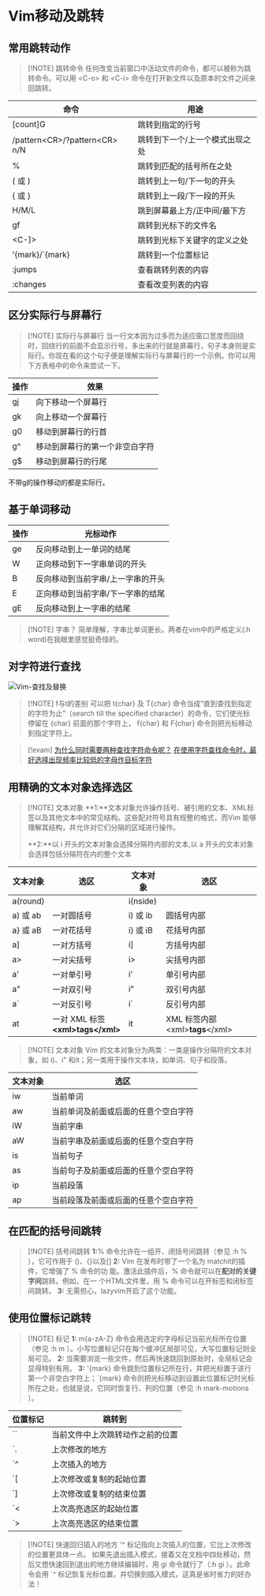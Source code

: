 # Vim移动及跳转

## 常用跳转动作

> [!NOTE] 跳转命令
> 任何改变当前窗口中活动文件的命令，都可以被称为跳转命令。可以用 \<C-o> 和 \<C-i> 命令在打开新文件以及原本的文件之间来回跳转。

| 命令                               | 用途               |
| -------------------------------- | ---------------- |
| [count]G                         | 跳转到指定的行号         |
| /pattern\<CR>/?pattern\<CR>  n/N | 跳转到下一个/上一个模式出现之处 |
| %                                | 跳转到匹配的括号所在之处     |
| ( 或 )                            | 跳转到上一句/下一句的开头    |
| { 或 }                            | 跳转到上一段/下一段的开头    |
| H/M/L                            | 跳到屏幕最上方/正中间/最下方  |
| gf                               | 跳转到光标下的文件名       |
| <C-]>                            | 跳转到光标下关键字的定义之处   |
| '{mark}/\`{mark}<br>             | 跳转到一个位置标记        |
| :jumps<br>                       | 查看跳转列表的内容        |
| :changes                         | 查看改变列表的内容        |

## 区分实际行与屏幕行

> [!NOTE] 实际行与屏幕行
> 当一行文本因为过多而为适应窗口宽度而回绕时，回绕行的前面不会显示行号，多出来的行就是屏幕行，句子本身则是实际行。你现在看的这个句子便是理解实际行与屏幕行的一个示例。你可以用下方表格中的命令来尝试一下。

| 操作  | 效果              |
| --- | --------------- |
| gj  | 向下移动一个屏幕行       |
| gk  | 向上移动一个屏幕行       |
| g0  | 移动到屏幕行的行首       |
| g^  | 移动到屏幕行的第一个非空白字符 |
| g$  | 移动到屏幕行的行尾       |
不带g的操作移动的都是实际行。

## 基于单词移动

| 操作  | 光标动作              |
| --- | ----------------- |
| ge  | 反向移动到上一单词的结尾      |
| W   | 正向移动到下一字串单词的开头    |
| B   | 反向移动到当前字串/上一字串的开头 |
| E   | 正向移动到当前字串/下一字串的结尾 |
| gE  | 反向移动到上一字串的结尾      |

> [!NOTE] 字串？
> 简单理解，字串比单词更长。两者在vim中的严格定义(:h word)在我眼里感觉挺奇怪的。

## 对字符进行查找

![Vim-查找及替换](2-a-2-a%20（普通模式）.md#Vim-查找及替换)

> [!NOTE] f与t的差别
> 可以把 t{char} 及 T{char} 命令当成“直到查找到指定的字符为止”（search till the specified character）的命令，它们使光标停留在 {char} 前面的那个字符上， f{char} 和 F{char} 命令则把光标移动到指定字符上。

> [!exam]
> [为什么同时需要两种查找字符命令呢？](files/books/Vim.pdf#page=198&selection=86,0,86,19)
> [在使用字符查找命令时，最好选择出现频率比较低的字母作目标字符](files/books/Vim.pdf#page=199&selection=103,0,103,15)

## 用精确的文本对象选择选区

> [!NOTE] 文本对象
> **1:**文本对象允许操作括号、被引用的文本、XML标签以及其他文本中的常见结构。这些配对符号具有规整的格式，而Vim 能够理解其结构，并允许对它们分隔的区域进行操作。
> 
> **2:**以 i 开头的文本对象会选择分隔符内部的文本,以 a 开头的文本对象会选择包括分隔符在内的整个文本

| 文本对象     | 选区                                 | 文本对象     | 选区                             |
| -------- | ---------------------------------- | -------- | ------------------------------ |
| a(round) |                                    | i(nside) |                                |
| a) 或 ab  | 一对圆括号                              | i) 或 ib  | 圆括号内部                          |
| a} 或 aB  | 一对花括号                              | i} 或 iB  | 花括号内部                          |
| a]       | 一对方括号                              | i]       | 方括号内部                          |
| a>       | 一对尖括号                              | i>       | 尖括号内部                          |
| a'       | 一对单引号                              | i'       | 单引号内部                          |
| a"       | 一对双引号                              | i"       | 双引号内部                          |
| a`       | 一对反引号                              | i`       | 反引号内部                          |
| at       | 一对 XML 标签<br>**\<xml>tags\</xml>** | it       | XML 标签内部 \<xml>**tags**\</xml> |

> [!NOTE] 文本对象
> Vim 的文本对象分为两类：一类是操作分隔符的文本对象，如 i)、i" 和it；另一类用于操作文本块，如单词、句子和段落。

| 文本对象 | 选区                 |
| ---- | ------------------ |
| iw   | 当前单词               |
| aw   | 当前单词及前面或后面的任意个空白字符 |
| iW   | 当前字串               |
| aW   | 当前字串及前面或后面的任意个空白字符 |
| is   | 当前句子               |
| as   | 当前句子及前面或后面的任意个空白字符 |
| ip   | 当前段落               |
| ap   | 当前段落及前面或后面的任意个空白字符 |

## 在匹配的括号间跳转

> [!NOTE] 括号间跳转
> **1:**% 命令允许在一组开、闭括号间跳转（参见 :h % ），它可作用于 ()、{}以及[]
> **2:** Vim 在发布时带了一个名为 matchit的插件，它增强了 % 命令的功 能。激活此插件后，% 命令就可以在**配对的关键字间**跳转。例如，在一 个HTML文件里，用 % 命令可以在开标签和闭标签间跳转。
> **3:** 无需担心，lazyvim开启了这个功能。

## 使用位置标记跳转

> [!NOTE] 标记
> **1:** m{a-zA-Z} 命令会用选定的字母标记当前光标所在位置（参见 :h m ）。小写位置标记只在每个缓冲区局部可见，大写位置标记则全局可见。
> **2:** 当需要浏览一些文件，然后再快速跳回到原处时，全局标记会显得特别有用。
> **3:** '{mark} 命令跳到位置标记所在行，并把光标置于该行第一个非空白字符上；\`{mark} 命令则把光标移动到设置此位置标记时光标所在之处，也就是说，它同时恢复行、列的位置（参见 :h mark-motions ）。

| 位置标记 | 跳转到              |
| ---- | ---------------- |
| ``   | 当前文件中上次跳转动作之前的位置 |
| `.   | 上次修改的地方          |
| `^   | 上次插入的地方          |
| `[   | 上次修改或复制的起始位置     |
| `]   | 上次修改或复制的结束位置     |
| `<   | 上次高亮选区的起始位置      |
| `>   | 上次高亮选区的结束位置      |

> [!NOTE] 快速回归插入的地方
> '^ 标记指向上次插入的位置，它比上次修改的位置更具体一点。 如果先退出插入模式，接着又在文档中四处移动，然后又想快速回到退出的地方继续编辑时，用 gi 命令就行了（:h gi ）。此命令会用 \`^ 标记恢复光标位置，并切换到插入模式，这真是省时省力的好办法！